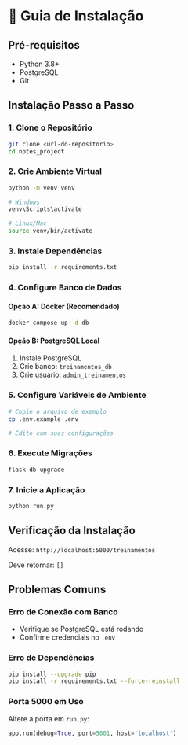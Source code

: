 # 🚀 Guia de Instalação

## Pré-requisitos

- Python 3.8+
- PostgreSQL
- Git

## Instalação Passo a Passo

### 1. Clone o Repositório
```bash
git clone <url-do-repositorio>
cd notes_project
```

### 2. Crie Ambiente Virtual
```bash
python -m venv venv

# Windows
venv\Scripts\activate

# Linux/Mac
source venv/bin/activate
```

### 3. Instale Dependências
```bash
pip install -r requirements.txt
```

### 4. Configure Banco de Dados

#### Opção A: Docker (Recomendado)
```bash
docker-compose up -d db
```

#### Opção B: PostgreSQL Local
1. Instale PostgreSQL
2. Crie banco: `treinamentos_db`
3. Crie usuário: `admin_treinamentos`

### 5. Configure Variáveis de Ambiente
```bash
# Copie o arquivo de exemplo
cp .env.example .env

# Edite com suas configurações
```

### 6. Execute Migrações
```bash
flask db upgrade
```

### 7. Inicie a Aplicação
```bash
python run.py
```

## Verificação da Instalação

Acesse: `http://localhost:5000/treinamentos`

Deve retornar: `[]`

## Problemas Comuns

### Erro de Conexão com Banco
- Verifique se PostgreSQL está rodando
- Confirme credenciais no `.env`

### Erro de Dependências
```bash
pip install --upgrade pip
pip install -r requirements.txt --force-reinstall
```

### Porta 5000 em Uso
Altere a porta em `run.py`:
```python
app.run(debug=True, port=5001, host='localhost')
```